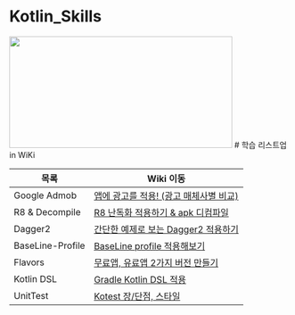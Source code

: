 # Kotlin_Skills
<img src="https://images.velog.io/images/haero_kim/post/212f9167-e32d-41f1-be80-0e6bc12c6cf8/general.png" width="400" height="200"/>
# 학습 리스트업 in WiKi

| 목록 | Wiki 이동 |
| ------ | ------ |
| Google Admob | [앱에 광고를 적용! (광고 매체사별 비교)](https://github.com/rlaxogus0522/Kotlin_Skills/wiki/앱에%C2%A0광고를-적용!-(광고-매체사별-비교)) |
| R8 & Decompile | [R8 난독화 적용하기 & apk 디컴파일](https://github.com/rlaxogus0522/Kotlin_Skills/wiki/R8-난독화-적용하기-&-apk-디컴파일) |
| Dagger2 | [간단한 예제로 보는 Dagger2 적용하기](https://github.com/rlaxogus0522/Kotlin_Skills/wiki/%5BDagger2%5D-간단한-예제로-보는-Dagger2-적용하기!) |
| BaseLine-Profile | [BaseLine profile 적용해보기](https://github.com/rlaxogus0522/Kotlin_Skills/wiki/%5BBaseLine-Profile%5D-App-성능-개선) |
| Flavors | [무료앱, 유료앱 2가지 버전 만들기](https://github.com/rlaxogus0522/Kotlin_Skills/wiki/%5BFlavors%5D-무료앱,-유료앱-2가지-버전-만들기) |
| Kotlin DSL | [Gradle Kotlin DSL 적용](https://github.com/rlaxogus0522/Kotlin_Skills/wiki/Gradle-Kotlin-DSL--적용) |   
| UnitTest | [Kotest 장/단점, 스타일](https://github.com/rlaxogus0522/Kotlin_Skills/wiki/Kotest-장-단점,-스타일) |

